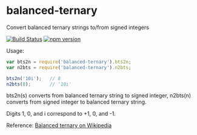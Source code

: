 # balanced-ternary

Convert balanced ternary strings to/from signed integers

[![Build Status](https://travis-ci.org/thirdcoder/balanced-ternary.svg?branch=master)](https://travis-ci.org/thirdcoder/balanced-ternary)
[![npm version](https://badge.fury.io/js/balanced-ternary.svg)](https://www.npmjs.com/package/balanced-ternary)

Usage:

```js
var bts2n = require('balanced-ternary').bts2n;
var n2bts = require('balanced-ternary').n2bts;

bts2n('10i');   // 8
n2bts(8);       // '10i'
```

bts2n(s) converts from balanced ternary string to signed integer,
n2bts(n) converts from signed integer to balanced ternary string.

Digits 1, 0, and i correspond to +1, 0, and -1.

Reference: [Balanced ternary on Wikipedia](https://en.wikipedia.org/wiki/Balanced\_ternary)


